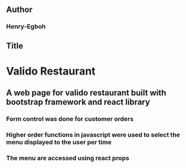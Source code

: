 ## Author
### Henry-Egboh
## Title
# Valido Restaurant
## A web page for valido restaurant built with bootstrap framework and react library
### Form control was done for customer orders
### Higher order functions in javascript were used to select the menu displayed to the user per time
### The menu are accessed using react props
